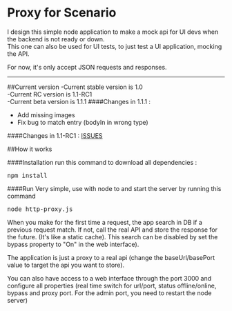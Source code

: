 Proxy for Scenario
==================
I design this simple node application to make a mock api for UI devs when the backend is not ready or down.<br />
This one can also be used for UI tests, to just test a UI application, mocking the API.<br />

For now, it's only accept JSON requests and responses.

_____________________________________________________________________________________________
##Current version
-Current stable version is 1.0<br />
-Current RC version is 1.1-RC1<br />
-Current beta version is 1.1.1
####Changes in 1.1.1 :
- Add missing images
- Fix bug to match entry (bodyIn in wrong type)

####Changes in 1.1-RC1 :
[ISSUES](https://github.com/PierreLeresteux/ProxyScenario/issues?milestone=1&page=1&state=closed "Issues closed") <br />

##How it works

####Installation
run this command to download all dependencies :
<pre>
npm install
</pre>

####Run
Very simple, use with node to and start the server by running this command
<pre>
node http-proxy.js
</pre>

When you make for the first time a request, the app search in DB if a previous request match. If not, call the real API and store the response for the future. (It's like a static cache). This search can be disabled by set the bypass property to "On" in the web interface).

The application is just a proxy to a real api (change the baseUrl/basePort value to target the api you want to store).

You can also have access to a web interface through the port 3000 and configure all properties (real time switch for url/port, status offline/online, bypass and proxy port. For the admin port, you need to restart the node server)

